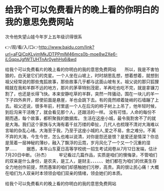 # 给我个可以免费看片的晚上看的你明白的我的意思免费网站
次令他失望山娃今年岁上五年级识得很系

👉/观/看/入/口👉http://www.baidu.com/link?url=aFQjCpKLyjmMkJDTPPmIM46mcs0b-moe8w2Xe6-iLGqpxJgfWTUHTnAr0yehHs6i&wd

给我个可以免费看片的晚上看的你明白的我的意思免费网站　　所以，我是不害怕狼的，白天是它们的克星。一个人坐在山坡上，时时胡思乱想，想着想着，就想到祖父经常说的那些鬼狐故事，那些故事几乎都与这面山坡有关。祖父说的那只狐狸精就在我和羊群不远的地方，那片的茅草特别茂密，羊再吃也吃不完，就是拿镰刀割了，也还是长得飞快。本来安静吃草的羊群，突然一阵骚动，围在一块儿的羊一下子四外奔开，即使前面是悬崖，羊也会跳下去。有的竟然顺着陡峭的石墙蹦了上去。祖父还说，很多年前，村里底一个人在后沟的柿子树上上吊了，他年轻时候，到后沟来干活晚了，就会看见那个人，还跟活的一样。
没有可惜，人命的每份不期而遇，每个故事，都积聚我的数据库。
生活在这座小城，最令我割舍不了的就是大海。我们这个家族与大海有着千丝万缕的牵扯，几代人也梳理不清对大海难以言喻的杂乱心绪。大海至于我，乃至于这座小城的人,爱之不易，舍之难分。不离不弃的大海，今生今世，怎么也难以说清，对你是怨还是恨？是爱还是情深？你总是笼着一层神秘的薄纱，融入了飘浮的云霓，岁月风化了一个又一个沉重的湿梦……
　　据悉，本年山东夏日高等学校统一招生考试阅卷从7月12日发端，估计7月20日中断。（孙杰）
　　牢记看过几篇作品，实质是咱们的懊悔录，不管咱们的双亲是什么身份，是农夫，是工人，是财主、、、、、、她们都在为咱们的优美生存全力地创作前提，然而愚笨的咱们却感触她们污秽，高贵。真的很让民心痛！大概在咱们为人双亲时本领领会咱们双亲的情绪，领会她们的本质。

给我个可以免费看片的晚上看的你明白的我的意思免费网站
